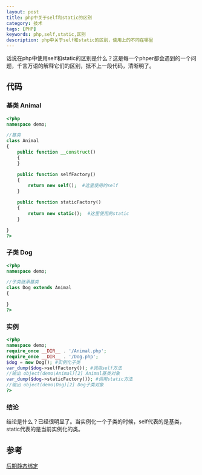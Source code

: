 ```yaml
---
layout: post
title: php中关于self和static的区别
category: 技术
tags: [PHP]
keywords: php,self,static,区别
description: php中关于self和static的区别，使用上的不同在哪里
---
```


话说在php中使用self和static的区别是什么？这是每一个phper都会遇到的一个问题，千言万语的解释它们的区别，抵不上一段代码，清晰明了。

## 代码

### 基类 Animal

```php
<?php
namespace demo;

//基类
class Animal
{
    public function __construct()
    {
    }

    public function selfFactory()
    {
        return new self();  #这里使用的self
    }

    public function staticFactory()
    {
        return new static();  #这里使用的static
    }

}
?>
```

### 子类 Dog

```php
<?php
namespace demo;

//子类继承基类
class Dog extends Animal
{

}
?>
```

### 实例

```php
<?php
namespace demo;
require_once __DIR__ . '/Animal.php';
require_once __DIR__ . '/Dog.php';
$dog = new Dog(); #实例化子类
var_dump($dog->selfFactory()); #调用self方法
//输出 object(demo\Animal)[2] Animal基类对象
var_dump($dog->staticFactory()); #调用static方法
//输出 object(demo\Dog)[2] Dog子类对象
?>
```

### 结论

结论是什么？已经很明显了。当实例化一个子类的时候，self代表的是基类，static代表的是当前实例化的类。

## 参考

[后期静态绑定](http://php.net/manual/zh/language.oop5.late-static-bindings.php)


